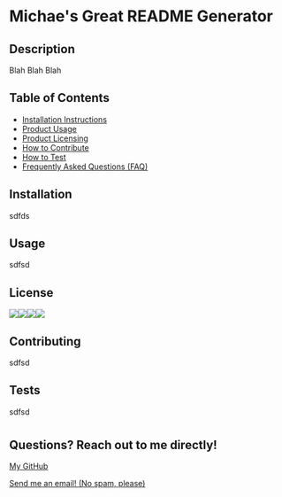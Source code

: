 # Michae's Great README Generator

## <h2>Description</h2>

Blah Blah Blah

## <h2 id="">Table of Contents</h2>

- <a href="#installation">Installation Instructions</a>
- <a href="#usage">Product Usage</a>
- <a href="#license">Product Licensing</a>
- <a href="#contributing">How to Contribute</a>
- <a href="#tests">How to Test</a>
- <a href="#questions">Frequently Asked Questions (FAQ)</a>

## <h2 id="installation">Installation</h2>

sdfds

## <h2 id="usage">Usage</h2>

sdfsd

## <h2 id="license">License</h2>

<img src="https://img.shields.io/npm/l/axios"><img src="https://img.shields.io/npm/l/math"><img src="https://img.shields.io/npm/l/react"><img src="https://img.shields.io/npm/l/moment">

## <h2 id="contributing">Contributing</h2>

sdfsd

## <h2 id="tests">Tests</h2>

sdfsd

# <h2 id="questions">Questions? Reach out to me directly!</h2>

<a href="sdfsd">My GitHub</a>

<a href="mailto:sdfsd">Send me an email! (No spam, please)<a/>